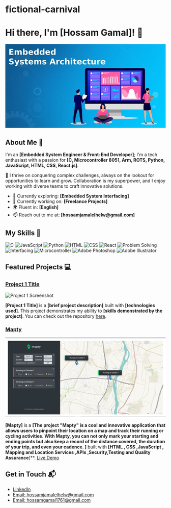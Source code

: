 # fictional-carnival
# Hi there, I'm [Hossam Gamal]! 👋

<div align="center">
  <img src="Embedded-Systems-Architecture-1.jpg" alt="Banner Image">
</div>

## About Me 🚀

I'm an **[Embedded System Engineer & Front-End Developer]**; I'm a tech enthusiast with a passion for **[C, Microcontroller 8051, Arm, ROTS, Python, JavaScript, HTML, CSS, React.js]**.

🌟 I thrive on conquering complex challenges, always on the lookout for opportunities to learn and grow. Collaboration is my superpower, and I enjoy working with diverse teams to craft innovative solutions.

- 🌱 Currently exploring: **[Embedded System Interfacing]**
- 🔭 Currently working on: **[Freelance Projects]**
- 🌍 Fluent in: **[English]**
- 📫 Reach out to me at: **[hossamjamalelhelw@gmail.com]**



## My Skills 🧠
![C](https://img.shields.io/badge/-C-007ACC?style=flat-square&logo=c&logoColor=white)
![JavaScript](https://img.shields.io/badge/-JavaScript-F7DF1E?style=flat-square&logo=javascript&logoColor=black)
![Python](https://img.shields.io/badge/-Python-3776AB?style=flat-square&logo=python&logoColor=white)
![HTML](https://img.shields.io/badge/-HTML-E34F26?style=flat-square&logo=html5&logoColor=white)
![CSS](https://img.shields.io/badge/-CSS-1572B6?style=flat-square&logo=css3&logoColor=white)
![React](https://img.shields.io/badge/-React-61DAFB?style=flat-square&logo=react&logoColor=black)
![Problem Solving](https://img.shields.io/badge/-Problem%20Solving-007ACC?style=flat-square&logoColor=white)
![Interfacing](https://img.shields.io/badge/-Interfacing-007ACC?style=flat-square&logoColor=white)
![Microcontroller](https://img.shields.io/badge/-Microcontroller-007ACC?style=flat-square&logoColor=white)
![Adobe Photoshop](https://img.shields.io/badge/-Adobe%20Photoshop-001D26?style=flat-square&logo=adobe-photoshop&logoColor=31A8FF)
![Adobe Illustrator](https://img.shields.io/badge/-Adobe%20Illustrator-FF9A00?style=flat-square&logo=adobe-illustrator&logoColor=1F7AEB)

## Featured Projects 💻

### [Project 1 Title](project_1_link)

![Project 1 Screenshot](project_1_screenshot_url)

**[Project 1 Title]** is a **[brief project description]** built with **[technologies used]**. This project demonstrates my ability to **[skills demonstrated by the project]**. You can check out the repository [here](project_1_repository_link).

### [Mapty](https://github.com/HossamGamalElhelw/Mapty)

![Project 2 Screenshot](Mapty.png)

**[Mapty]** is a **[The project "Mapty" is a cool and innovative application that allows users to pinpoint their location on a map and track their running or cycling activities. With Mapty, you can not only mark your starting and ending points but also keep a record of the distance covered, the duration of your trip, and even your cadence.  ]** built with **[HTML , CSS ,JavaScript , Mapping and Location Services ,APIs ,Security,Testing and Quality Assurance**]**. [Live Demo](https://hossamgamalelhelw.github.io/Mapty/)


## Get in Touch 📬
- [LinkedIn](https://www.linkedin.com/in/hossam-gamal-810b74220)
- [Email: hossamjamalelhelw@gmail.com](mailto:hossamjamalelhelw@gmail.com)
- [Email: hossamgamal1761@gmail.com](mailto:hossamgamal1761@gmail.com)



